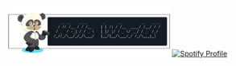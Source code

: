<div align="center">
    <img src="banner.png" alt="My Banner" height="100" />
    <a href="https://spotify-github-profile.kittinanx.com/api/view.svg?uid=r8kwhz80qrrvktbjqra9xe8ag&redirect=true">
        <img src="https://spotify-github-profile.kittinanx.com/api/view.svg?uid=r8kwhz80qrrvktbjqra9xe8ag&cover_image=true&theme=compact&show_offline=false&background_color=121212&interchange=true&bar_color=53b14f&bar_color_cover=true" alt="Spotify Profile" height="100" />
    </a>
</div>
